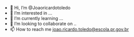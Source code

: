 - 👋 Hi, I’m @Joaoricardotoledo
- 👀 I’m interested in ...
- 🌱 I’m currently learning ...
- 💞️ I’m looking to collaborate on ..
- 📫 How to reach me  joao.ricardo.toledo@escola.pr.gov.br

<!---
Joaoricardotoledo/Joaoricardotoledo is a ✨ special ✨ repository because its `README.md` (this file) appears on your GitHub profile.
You can click the Preview link to take a look at your changes.
--->
